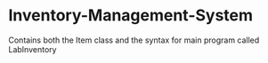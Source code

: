 # Inventory-Management-System
Contains both the Item class and the syntax for main program called LabInventory
